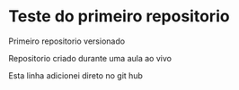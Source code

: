 # Teste do primeiro repositorio
Primeiro repositorio versionado

Repositorio criado durante uma aula ao vivo

Esta linha adicionei direto no git hub
